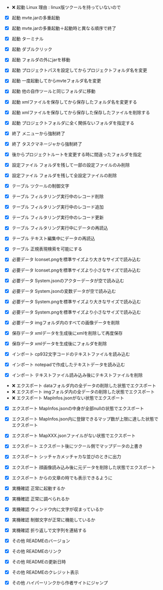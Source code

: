 - :x: 起動 Linux 理由 : linux版ツクールを持っていないので
- [x] 起動 mvte.jarの多重起動
- [x] 起動 mvte.jarの多重起動＋起動時と異なる順序で終了
- [x] 起動 ターミナル
- [x] 起動 ダブルクリック
- [x] 起動 フォルダの外にjarを移動
- [x] 起動 プロジェクトパスを設定してからプロジェクトフォルダ名を変更
- [x] 起動 一度起動してからmvteフォルダ名を変更
- [x] 起動 他の自作ツールと同じフォルダに移動
- [x] 起動 xmlファイルを保存してから保存したフォルダ名を変更する
- [x] 起動 xmlファイルを保存してから保存した保存したファイルを削除する
- [x] 起動 プロジェクトフォルダに全く関係ないフォルダを指定する

- [x] 終了 メニューから強制終了
- [x] 終了 タスクマネージャから強制終了
- [x] 後からプロジェクトルートを変更する時に間違ったフォルダを指定

- [x] 設定ファイル フォルダを残して一部の設定ファイルのみ削除
- [x] 設定ファイル フォルダを残して全設定ファイルの削除

- [x] テーブル ツクールの制御文字
- [x] テーブル フィルタリング実行中のレコード削除
- [x] テーブル フィルタリング実行中のレコード追加
- [x] テーブル フィルタリング実行中のレコード更新
- [x] テーブル フィルタリング実行中にデータの再読込
- [x] テーブル テキスト編集中にデータの再読込
- [x] テーブル 正規表現検索を可能にする

- [x] 必要データ Iconset.pngを標準サイズより大きなサイズで読み込む
- [x] 必要データ Iconset.pngを標準サイズより小さなサイズで読み込む
- [x] 必要データ System.jsonのアクターデータが空で読み込む
- [x] 必要データ System.jsonの変数データが空で読み込む
- [x] 必要データ System.pngを標準サイズより大きなサイズで読み込む
- [x] 必要データ System.pngを標準サイズより小さなサイズで読み込む
- [x] 必要データ imgフォルダ内のすべての画像データを削除

- [x] 保存データ xmlデータを生成後にxmlを削除して再度保存
- [x] 保存データ xmlデータを生成後にフォルダを削除

- [x] インポート cp932文字コードのテキストファイルを読み込む
- [x] インポート notepadで作成したテキストデータを読み込む
- [x] インポート テキストファイル読み込み後にテキストファイルを削除

- :x: エクスポート dataフォルダ内の全データの削除した状態でエクスポート
- :x: エクスポート imgフォルダ内の全データの削除した状態でエクスポート
- :x: エクスポート MapInfos.jsonがない状態でエクスポート
- [x] エクスポート MapInfos.jsonの中身が全部nullの状態でエクスポート
- [x] エクスポート MapInfos.json内に登録できるマップ数が上限に達した状態でエクスポート
- [x] エクスポート MapXXX.jsonファイルがない状態でエクスポート
- [x] エクスポート エクスポート後にツクール側でマップデータの上書き
- [x] エクスポート シッチャカメッチャカな並びのときに出力
- [x] エクスポート 顔画像読み込み後に元データを削除した状態でエクスポート
- [x] エクスポート からの文章の時でも表示できるように

- [x] 実機確認 正常に起動するか
- [x] 実機確認 正常に調べられるか
- [x] 実機確認 ウィンドウ内に文字が収まっているか
- [x] 実機確認 制御文字が正常に機能しているか
- [x] 実機確認 折り返しで文字列を連結する

- [x] その他 READMEのバージョン
- [x] その他 READMEのリンク
- [x] その他 READMEの更新日時
- [x] その他 READMEのクレジット表示
- [x] その他 ハイパーリンクから作者サイトにジャンプ
